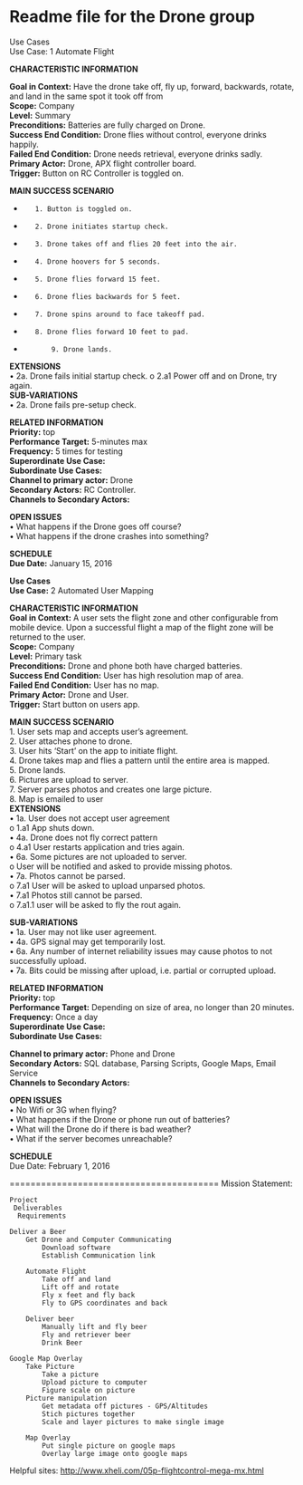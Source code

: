 Readme file for the Drone group
========================================


Use Cases  
Use Case: 1 Automate Flight  

**CHARACTERISTIC INFORMATION** 
  
**Goal in Context:** Have the drone take off, fly up, forward, backwards, rotate, and land in the same spot it took off from    
**Scope:** Company  
**Level:** Summary  
**Preconditions:** Batteries are fully charged on Drone.       
**Success End Condition:** Drone flies without control, everyone drinks happily.   
**Failed End Condition:** Drone needs retrieval, everyone drinks sadly.    
**Primary Actor:** Drone, APX flight controller board.     
**Trigger:** Button on RC Controller is toggled on.    
  
  
**MAIN SUCCESS SCENARIO**
   -	   	1. Button is toggled on.  
   -	   	2. Drone initiates startup check.  
   -    	3. Drone takes off and flies 20 feet into the air.   
   -    	4. Drone hoovers for 5 seconds.    
   -    	5. Drone flies forward 15 feet.    
   -    	6. Drone flies backwards for 5 feet.     
   -    	7. Drone spins around to face takeoff pad.    
   -    	8. Drone flies forward 10 feet to pad.    
   -            9. Drone lands.      
   
       
          
**EXTENSIONS**  
		•	2a. Drone fails initial startup check. 
			o	2.a1 Power off and on Drone, try again.   
**SUB-VARIATIONS**   
		•	2a. Drone fails pre-setup check.   


**RELATED INFORMATION**    
**Priority:** top    
**Performance Target:** 5-minutes max    
**Frequency:** 5 times for testing   
**Superordinate Use Case:**     
**Subordinate Use Cases:**    
**Channel to primary actor:** Drone    
**Secondary Actors:** RC Controller.    
**Channels to Secondary Actors:**   


**OPEN ISSUES**   
		•	What happens if the Drone goes off course?     
		•	What happens if the drone crashes into something?    
		
**SCHEDULE**   
**Due Date:** January 15, 2016   

**Use Cases**    
**Use Case:** 2 Automated User Mapping    

**CHARACTERISTIC INFORMATION**    
**Goal in Context:** A user sets the flight zone and other configurable from mobile device. Upon a successful flight a map of the flight zone will be returned to the user.    
**Scope:** Company     
**Level:** Primary task     
**Preconditions:** Drone and phone both have charged batteries.    
**Success End Condition:** User has high resolution map of area.   
**Failed End Condition:** User has no map.    
**Primary Actor:** Drone and User.     
**Trigger:** Start button on users app.    

**MAIN SUCCESS SCENARIO**     
		1.	User sets map and accepts user’s agreement.   
		2.	User attaches phone to drone.   
		3.	User hits ‘Start’ on the app to initiate flight.    
		4.	Drone takes map and flies a pattern until the entire area is mapped.    
		5.	Drone lands.     
		6.	Pictures are upload to server.     
		7.	Server parses photos and creates one large picture.    
		8.	Map is emailed to user     
**EXTENSIONS**    
		•	1a. User does not accept user agreement      
			o	1.a1 App shuts down.    
		•	4a. Drone does not fly correct pattern     
			o	4.a1 User restarts application and tries again.     
		•	6a. Some pictures are not uploaded to server.     
			o	User will be notified and asked to provide missing photos.    
		•	7a. Photos cannot be parsed.     
			o	7.a1 User will be asked to upload unparsed photos.     
		•	7.a1 Photos still cannot be parsed.       
			o	7.a1.1 user will be asked to fly the rout again.         

**SUB-VARIATIONS**      
		•	1a. User may not like user agreement.     
		•	4a. GPS signal may get temporarily lost.     
		•	6a. Any number of internet reliability issues may cause photos to not successfully upload.     
		•	7a. Bits could be missing after upload, i.e. partial or corrupted upload.    
		
**RELATED INFORMATION**    
**Priority:** top   
**Performance Target:** Depending on size of area, no longer than 20 minutes.    
**Frequency:** Once a day    
**Superordinate Use Case:**      
**Subordinate Use Cases:**       
   
**Channel to primary actor:** Phone and Drone    
**Secondary Actors:** SQL database, Parsing Scripts, Google Maps, Email Service     
**Channels to Secondary Actors:**   

**OPEN ISSUES**      
		•	No Wifi or 3G when flying?      
		•	What happens if the Drone or phone run out of batteries?       
		•	What will the Drone do if there is bad weather?     
		•	What if the server becomes unreachable? 
		
**SCHEDULE**    
Due Date: February 1, 2016     
    
========================================
Mission Statement: 

	Project	
	 Deliverables	
	  Requirements
	
	Deliver a Beer		
		Get Drone and Computer Communicating	
			Download software
			Establish Communication link
			
		Automate Flight	
			Take off and land
			Lift off and rotate
			Fly x feet and fly back
			Fly to GPS coordinates and back
			
		Deliver beer	
			Manually lift and fly beer
			Fly and retriever beer
			Drink Beer
			
	Google Map Overlay		
		Take Picture	
			Take a picture
			Upload picture to computer
			Figure scale on picture
		Picture manipulation	
			Get metadata off pictures - GPS/Altitudes
			Stich pictures together
			Scale and layer pictures to make single image
			
		Map Overlay	
			Put single picture on google maps
			Overlay large image onto google maps
			
Helpful sites:
http://www.xheli.com/05p-flightcontrol-mega-mx.html
